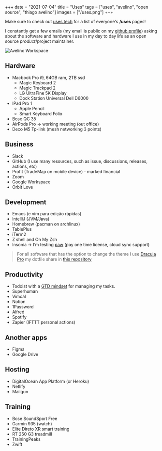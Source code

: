 +++
date = "2021-07-04"
title = "Uses"
tags = ["uses", "avelino", "open source", "thiago avelino"]
images = ["/uses.png"]
+++

Make sure to check out [uses.tech](https://uses.tech) for a list of everyone's **/uses** pages!

I constantly get a few emails (my email is public on my [github profile](https://github.com/avelino)) asking about the software and hardware I use in my day to day life as an open source _product_/project maintainer.

![Avelino Workspace](/uses.png#center)

## Hardware

- Macbook Pro i9, 64GB ram, 2TB ssd
  - Magic Keyboard 2
  - Magic Trackpad 2
  - LG UltraFine 5K Display
  - Dock Station Universal Dell D6000
- IPad Pro 1
  - Apple Pencil
  - Smart Keyboard Folio
- Bose QC 35
- AirPods Pro → working meeting (out office)
- Deco M5 Tp-link (mesh networking 3 points)

## Business

- Slack
- GitHub (I use many resources, such as issue, discussions, releases, actions, etc)
- Profit (TradeMap on mobile device) - marked financial
- Zoom
- Google Workspace
- Orbit Love

## Development

- Emacs (e vim para edição rápidas)
- IntelliJ (JVM/Java)
- Homebrew (pacman on archlinux)
- TablePlus
- iTerm2
- Z shell and Oh My Zsh
- Insonia → I’m testing [paw](https://paw.cloud/) (pay one time license, cloud sync support)

> For all software that has the option to change the theme I use [Dracula Pro](https://draculatheme.com/pro)
> my dotfile share in [this repository](https://github.com/avelino/dotfiles)

## Productivity

- Todoist with a [GTD mindset](https://gettingthingsdone.com/) for managing my tasks.
- Superhuman
- Vimcal
- Notion
- 1Password
- Alfred
- Spotify
- Zapier (IFTTT personal actions)

## Another apps

- Figma
- Google Drive

## Hosting

- DigitalOcean App Platform (or Heroku)
- Netlify
- Mailgun

## Training

- Bose SoundSport Free
- Garmin 935 (watch)
- Elite Direto XR smart training
- RT 250 G3 treadmill
- TrainingPeaks
- Zwift
